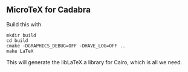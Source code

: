 MicroTeX for Cadabra
--------------------

Build this with

    mkdir build
	cd build
	cmake -DGRAPHICS_DEBUG=OFF -DHAVE_LOG=OFF ..
	make LaTeX
	
This will generate the libLaTeX.a library for Cairo, which is all we need.	
